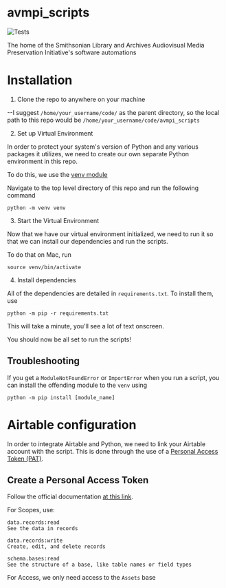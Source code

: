 # avmpi_scripts

![Tests](https://github.com/brnco/avmpi_scripts/actions/workflows/tests.yml/badge.svg?branch=dev)

The home of the Smithsonian Library and Archives Audiovisual Media Preservation Initiative's software automations

# Installation

1. Clone the repo to anywhere on your machine

--I suggest `/home/your_username/code/` as the parent directory, so the local path to this repo would be `/home/your_username/code/avmpi_scripts`

2. Set up Virtual Environment

In order to protect your system's version of Python and any various packages it utilizes, we need to create our own separate Python environment in this repo.

To do this, we use the [venv module](https://docs.python.org/3/library/venv.html)

Navigate to the top level directory of this repo and run the following command

`python -m venv venv`

3. Start the Virtual Environment

Now that we have our virtual environment initialized, we need to run it so that we can install our dependencies and run the scripts.

To do that on Mac, run

`source venv/bin/activate`

4. Install dependencies

All of the dependencies are detailed in `requirements.txt`. To install them, use

`python -m pip -r requirements.txt`

This will take a minute, you'll see a lot of text onscreen.

You should now be all set to run the scripts!

## Troubleshooting

If you get a `ModuleNotFoundError` or `ImportError` when you run a script, you can install the offending module to the `venv` using

`python -m pip install [module_name]`

# Airtable configuration

In order to integrate Airtable and Python, we need to link your Airtable account with the script. This is done through the use of a [Personal Access Token (PAT)](https://airtable.com/developers/web/guides/personal-access-tokens).

## Create a Personal Access Token

Follow the official documentation [at this link](https://airtable.com/developers/web/guides/personal-access-tokens#creating-a-token).

For Scopes, use:

```
data.records:read
See the data in records

data.records:write
Create, edit, and delete records

schema.bases:read
See the structure of a base, like table names or field types
```

For Access, we only need access to the `Assets` base

